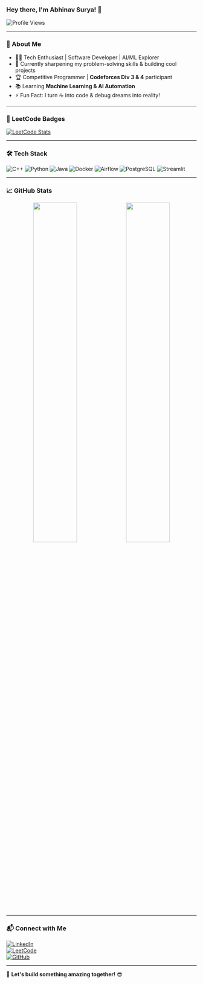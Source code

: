 ### Hey there, I'm Abhinav Surya! 👋

![Profile Views](https://komarev.com/ghpvc/?username=abhinavsurya1&color=blueviolet&style=flat-square)

---

### 🚀 About Me

- 👨‍💻 Tech Enthusiast | Software Developer | AI/ML Explorer  
- 🎯 Currently sharpening my problem-solving skills & building cool projects  
- 🏆 Competitive Programmer | **Codeforces Div 3 & 4** participant  
- 📚 Learning **Machine Learning & AI Automation**  
- ⚡ Fun Fact: I turn ☕ into code & debug dreams into reality!  

---

### 🏅 LeetCode Badges

[![LeetCode Stats](https://leetcard.jacoblin.cool/abhinavsurya?theme=dark&font=Karma&ext=heatmap)](https://leetcode.com/abhinavsurya/)

---

### 🛠️ Tech Stack

![C++](https://img.shields.io/badge/-C++-00599C?style=flat&logo=c%2B%2B&logoColor=white)
![Python](https://img.shields.io/badge/-Python-3776AB?style=flat&logo=python&logoColor=white)
![Java](https://img.shields.io/badge/-Java-007396?style=flat&logo=java&logoColor=white)
![Docker](https://img.shields.io/badge/-Docker-2496ED?style=flat&logo=docker&logoColor=white)
![Airflow](https://img.shields.io/badge/-Apache%20Airflow-017CEE?style=flat&logo=apacheairflow&logoColor=white)
![PostgreSQL](https://img.shields.io/badge/-PostgreSQL-4169E1?style=flat&logo=postgresql&logoColor=white)
![Streamlit](https://img.shields.io/badge/-Streamlit-FF4B4B?style=flat&logo=streamlit&logoColor=white)

---

### 📈 GitHub Stats

<div align="center">
  <img src="https://github-readme-stats.vercel.app/api?username=abhinavsurya1&show_icons=true&theme=radical&hide_border=true" width="48%" />
  <img src="https://github-readme-streak-stats.herokuapp.com/?user=abhinavsurya1&theme=radical&hide_border=true" width="48%" />
</div>

---

### 📬 Connect with Me

[![LinkedIn](https://img.shields.io/badge/-LinkedIn-0077B5?style=flat&logo=linkedin&logoColor=white)](https://www.linkedin.com/in/abhinavsurya/)  
[![LeetCode](https://img.shields.io/badge/-LeetCode-FFA116?style=flat&logo=leetcode&logoColor=black)](https://leetcode.com/abhinavsurya/)  
[![GitHub](https://img.shields.io/badge/-GitHub-181717?style=flat&logo=github&logoColor=white)](https://github.com/abhinavsurya1)  

---

🚀 **Let's build something amazing together!** 😎
